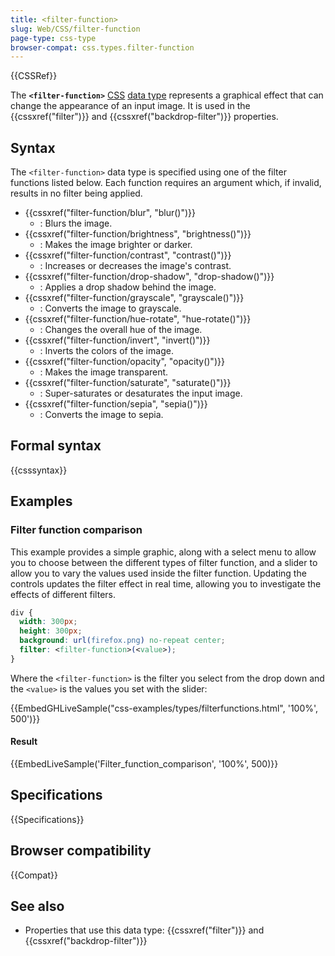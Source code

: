 ```yaml
---
title: <filter-function>
slug: Web/CSS/filter-function
page-type: css-type
browser-compat: css.types.filter-function
---
```


{{CSSRef}}

The **`<filter-function>`** [CSS](/en-US/docs/Web/CSS) [data type](/en-US/docs/Web/CSS/CSS_Types) represents a graphical effect that can change the appearance of an input image. It is used in the {{cssxref("filter")}} and {{cssxref("backdrop-filter")}} properties.

## Syntax

The `<filter-function>` data type is specified using one of the filter functions listed below. Each function requires an argument which, if invalid, results in no filter being applied.

- {{cssxref("filter-function/blur", "blur()")}}
  - : Blurs the image.
- {{cssxref("filter-function/brightness", "brightness()")}}
  - : Makes the image brighter or darker.
- {{cssxref("filter-function/contrast", "contrast()")}}
  - : Increases or decreases the image's contrast.
- {{cssxref("filter-function/drop-shadow", "drop-shadow()")}}
  - : Applies a drop shadow behind the image.
- {{cssxref("filter-function/grayscale", "grayscale()")}}
  - : Converts the image to grayscale.
- {{cssxref("filter-function/hue-rotate", "hue-rotate()")}}
  - : Changes the overall hue of the image.
- {{cssxref("filter-function/invert", "invert()")}}
  - : Inverts the colors of the image.
- {{cssxref("filter-function/opacity", "opacity()")}}
  - : Makes the image transparent.
- {{cssxref("filter-function/saturate", "saturate()")}}
  - : Super-saturates or desaturates the input image.
- {{cssxref("filter-function/sepia", "sepia()")}}
  - : Converts the image to sepia.

## Formal syntax

{{csssyntax}}

## Examples

### Filter function comparison

This example provides a simple graphic, along with a select menu to allow you to choose between the different types of filter function, and a slider to allow you to vary the values used inside the filter function. Updating the controls updates the filter effect in real time, allowing you to investigate the effects of different filters.

```css
div {
  width: 300px;
  height: 300px;
  background: url(firefox.png) no-repeat center;
  filter: <filter-function>(<value>);
}
```

 Where the `<filter-function>` is the filter you select from the drop down and the `<value>` is the values you set with the slider:

{{EmbedGHLiveSample("css-examples/types/filterfunctions.html", '100%', 500')}}

#### Result

{{EmbedLiveSample('Filter_function_comparison', '100%', 500)}}

## Specifications

{{Specifications}}

## Browser compatibility

{{Compat}}

## See also

- Properties that use this data type: {{cssxref("filter")}} and {{cssxref("backdrop-filter")}}
